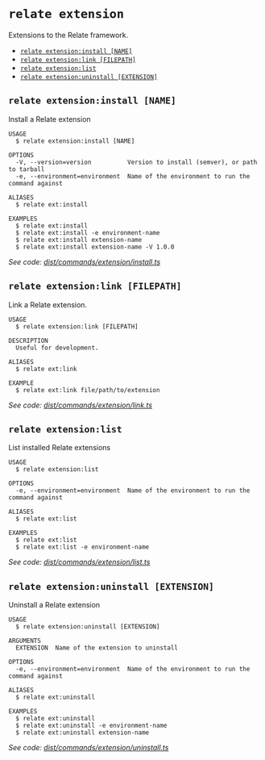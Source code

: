 `relate extension`
==================

Extensions to the Relate framework.

* [`relate extension:install [NAME]`](#relate-extensioninstall-name)
* [`relate extension:link [FILEPATH]`](#relate-extensionlink-filepath)
* [`relate extension:list`](#relate-extensionlist)
* [`relate extension:uninstall [EXTENSION]`](#relate-extensionuninstall-extension)

## `relate extension:install [NAME]`

Install a Relate extension

```
USAGE
  $ relate extension:install [NAME]

OPTIONS
  -V, --version=version          Version to install (semver), or path to tarball
  -e, --environment=environment  Name of the environment to run the command against

ALIASES
  $ relate ext:install

EXAMPLES
  $ relate ext:install
  $ relate ext:install -e environment-name
  $ relate ext:install extension-name
  $ relate ext:install extension-name -V 1.0.0
```

_See code: [dist/commands/extension/install.ts](https://github.com/neo4j-devtools/relate/blob/v1.0.3-alpha.7/packages/cli/src/commands/extension/install.ts)_

## `relate extension:link [FILEPATH]`

Link a Relate extension.

```
USAGE
  $ relate extension:link [FILEPATH]

DESCRIPTION
  Useful for development.

ALIASES
  $ relate ext:link

EXAMPLE
  $ relate ext:link file/path/to/extension
```

_See code: [dist/commands/extension/link.ts](https://github.com/neo4j-devtools/relate/blob/v1.0.3-alpha.7/packages/cli/src/commands/extension/link.ts)_

## `relate extension:list`

List installed Relate extensions

```
USAGE
  $ relate extension:list

OPTIONS
  -e, --environment=environment  Name of the environment to run the command against

ALIASES
  $ relate ext:list

EXAMPLES
  $ relate ext:list
  $ relate ext:list -e environment-name
```

_See code: [dist/commands/extension/list.ts](https://github.com/neo4j-devtools/relate/blob/v1.0.3-alpha.7/packages/cli/src/commands/extension/list.ts)_

## `relate extension:uninstall [EXTENSION]`

Uninstall a Relate extension

```
USAGE
  $ relate extension:uninstall [EXTENSION]

ARGUMENTS
  EXTENSION  Name of the extension to uninstall

OPTIONS
  -e, --environment=environment  Name of the environment to run the command against

ALIASES
  $ relate ext:uninstall

EXAMPLES
  $ relate ext:uninstall
  $ relate ext:uninstall -e environment-name
  $ relate ext:uninstall extension-name
```

_See code: [dist/commands/extension/uninstall.ts](https://github.com/neo4j-devtools/relate/blob/v1.0.3-alpha.7/packages/cli/src/commands/extension/uninstall.ts)_
